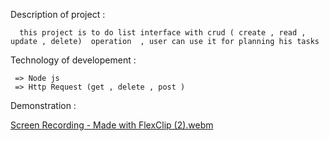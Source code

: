 
Description of project : 
     
      this project is to do list interface with crud ( create , read , update , delete)  operation  , user can use it for planning his tasks 

Technology of developement : 

     => Node js 
     => Http Request (get , delete , post ) 

Demonstration :


[Screen Recording - Made with FlexClip (2).webm](https://github.com/asmaElouali/TO_DO_LIST/assets/127212498/c3b34870-e8e0-46c1-b799-03e594697553)

